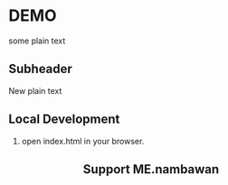 # DEMO

some plain text


## Subheader


New plain text

## Local Development

1. open index.html in your browser.

<h2 align="center">Support ME.nambawan</h2>
